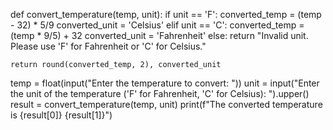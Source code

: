 def convert_temperature(temp, unit):
    if unit == 'F':
        converted_temp = (temp - 32) * 5/9
        converted_unit = 'Celsius'
    elif unit == 'C':
        converted_temp = (temp * 9/5) + 32
        converted_unit = 'Fahrenheit'
    else:
        return "Invalid unit. Please use 'F' for Fahrenheit or 'C' for Celsius."
    
    return round(converted_temp, 2), converted_unit

temp = float(input("Enter the temperature to convert: "))
unit = input("Enter the unit of the temperature ('F' for Fahrenheit, 'C' for Celsius): ").upper()
result = convert_temperature(temp, unit)
print(f"The converted temperature is {result[0]} {result[1]}")
